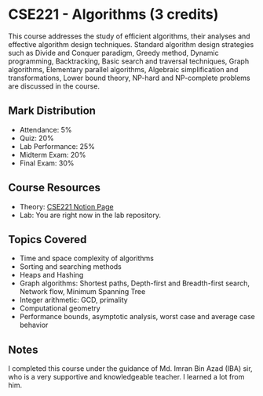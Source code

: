 # CSE221 - Algorithms (3 credits)

This course addresses the study of efficient algorithms, their analyses and effective algorithm design techniques. Standard algorithm design strategies such as Divide and Conquer paradigm, Greedy method, Dynamic programming, Backtracking, Basic search and traversal techniques, Graph algorithms, Elementary parallel algorithms, Algebraic simplification and transformations, Lower bound theory, NP-hard and NP-complete problems are discussed in the course.

## Mark Distribution
- Attendance: 5%
- Quiz: 20%
- Lab Performance: 25%
- Midterm Exam: 20%
- Final Exam: 30%

## Course Resources
- Theory: [CSE221 Notion Page](https://www.notion.so/CSE221-27192f6e514b411a97d8f57c435da2a4)
- Lab: You are right now in the lab repository.

## Topics Covered
- Time and space complexity of algorithms
- Sorting and searching methods
- Heaps and Hashing
- Graph algorithms: Shortest paths, Depth-first and Breadth-first search, Network flow, Minimum Spanning Tree
- Integer arithmetic: GCD, primality
- Computational geometry
- Performance bounds, asymptotic analysis, worst case and average case behavior

## Notes
I completed this course under the guidance of Md. Imran Bin Azad (IBA) sir, who is a very supportive and knowledgeable teacher. I learned a lot from him.